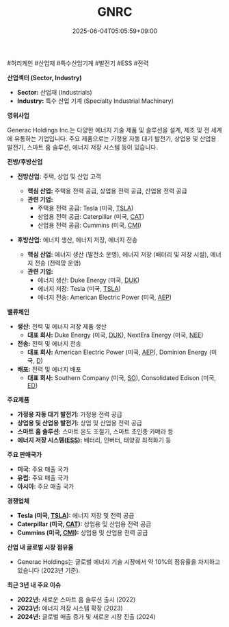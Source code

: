 ﻿---
title: "GNRC"
date: 2025-06-04T05:05:59+09:00
lastmod: 2025-06-04T05:05:59+09:00
type: docs
sidebar:
  open: true
weight: 383
---
<div style="display:none">
  <meta property="article:published_time" content="2025-06-03T20:05:59Z" />
  <meta property="article:modified_time" content="2025-06-03T20:05:59Z" />
</div>
#허리케인 #산업재 #특수산업기계 #발전기 #ESS #전력 

**산업섹터 (Sector, Industry)**

- **Sector:** 산업재 (Industrials)
- **Industry:** 특수 산업 기계 (Specialty Industrial Machinery)

**영위사업** 

Generac Holdings Inc.는 다양한 에너지 기술 제품 및 솔루션을 설계, 제조 및 전 세계에 유통하는 기업입니다. 주요 제품으로는 가정용 자동 대기 발전기, 상업용 및 산업용 발전기, 스마트 홈 솔루션, 에너지 저장 시스템 등이 있습니다.

**전방/후방산업**

- **전방산업:** 주택, 상업 및 산업 고객
    - **핵심 산업:** 주택용 전력 공급, 상업용 전력 공급, 산업용 전력 공급
    - **관련 기업:**
        - 주택용 전력 공급: Tesla (미국, [TSLA](/company-analysis/tsla/))
        - 상업용 전력 공급: Caterpillar (미국, [CAT](/company-analysis/cat/))
        - 산업용 전력 공급: Cummins (미국, [CMI](/company-analysis/cmi/))
          
- **후방산업:** 에너지 생산, 에너지 저장, 에너지 전송
    - **핵심 산업:** 에너지 생산 (발전소 운영), 에너지 저장 (배터리 및 저장 시설), 에너지 전송 (전력망 운영)
    - **관련 기업:**
        - 에너지 생산: Duke Energy (미국, [DUK](/company-analysis/duk/))
        - 에너지 저장: Tesla (미국, [TSLA](/company-analysis/tsla/))
        - 에너지 전송: American Electric Power (미국, [AEP](/company-analysis/aep/))

**밸류체인**

- **생산:** 전력 및 에너지 저장 제품 생산
    - **대표 회사:** Duke Energy (미국, [DUK](/company-analysis/duk/)), NextEra Energy (미국, [NEE](/company-analysis/nee/))
- **전송:** 전력 및 에너지 전송
    - **대표 회사:** American Electric Power (미국, [AEP](/company-analysis/aep/)), Dominion Energy (미국, [D](/company-analysis/d/))
- **배포:** 전력 및 에너지 배포
    - **대표 회사:** Southern Company (미국, [SO](/company-analysis/so/)), Consolidated Edison (미국, [ED](/company-analysis/ed/))

**주요제품**

- **가정용 자동 대기 발전기:** 가정용 전력 공급
- **상업용 및 산업용 발전기:** 상업 및 산업용 전력 공급
- **스마트 홈 솔루션:** 스마트 온도 조절기, 스마트 초인종 카메라 등
- **에너지 저장 시스템([ESS](/industry-study/ess/)):** 배터리, 인버터, 태양광 최적화기 등

**주요 판매국가**

- **미국:** 주요 매출 국가
- **유럽:** 주요 매출 국가
- **아시아:** 주요 매출 국가

**경쟁업체**

- **Tesla (미국, [TSLA](/company-analysis/tsla/)):** 에너지 저장 및 전력 공급
- **Caterpillar (미국, [CAT](/company-analysis/cat/)):** 상업용 및 산업용 전력 공급
- **Cummins (미국, [CMI](/company-analysis/cmi/)):** 상업용 및 산업용 전력 공급

**산업 내 글로벌 시장 점유율**

- Generac Holdings는 글로벌 에너지 기술 시장에서 약 10%의 점유율을 차지하고 있습니다 (2023년 기준).

**최근 3년 내 주요 이슈**

- **2022년:** 새로운 스마트 홈 솔루션 출시 (2022)
- **2023년:** 에너지 저장 시스템 확장 (2023)
- **2024년:** 글로벌 매출 증가 및 새로운 시장 진출 (2024)
